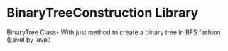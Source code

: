 # BinaryTreeConstruction Library
BinaryTree Class- With just method to create a binary tree in BFS fashion (Level by level)
